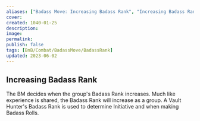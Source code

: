 ```yaml
---
aliases: ["Badass Move: Increasing Badass Rank", "Increasing Badass Rank"]
cover: 
created: 1040-01-25
description: 
image: 
permalink: 
publish: false
tags: [BnB/Combat/BadassMove/BadassRank]
updated: 2023-06-02
---
```


## Increasing Badass Rank

The BM decides when the group's Badass Rank increases. Much like experience is shared, the Badass Rank will increase as a group. A Vault Hunter's Badass Rank is used to determine Initiative and when making Badass Rolls.
